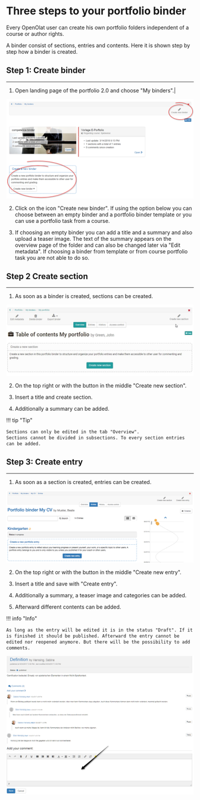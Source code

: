 #  Three steps to your portfolio binder

Every OpenOlat user can create his own portfolio folders independent of a
course or author rights.

A binder consist of sections, entries and contents. Here it is shown step by
step how a binder is created.

## Step 1: Create binder  
---  
1. Open landing page of the portfolio 2.0 and choose "My binders".|

![new_binder.png](assets/portfolio_new_binder.png)  
  
2. Click on the icon "Create new binder". If using the option below you can
choose between an empty binder and a portfolio binder template or you can use
a portfolio task from a course.  
  
3. If choosing an empty binder you can add a title and a summary and also upload
a teaser image. The text of the summary appears on the overview page of the
folder and can also be changed later via "Edit metadata". If choosing a binder
from template or from course portfolio task you are not able to do so.  
  
## Step 2 Create section  
---  
1. As soon as a binder is created, sections can be created.


![new_section.png](assets/create_new_section.jpg)  
  
2. On the top right or with the button in the middle "Create new section".  
  
3. Insert a title and create section.  
4. Additionally a summary can be added.  
  

!!! tip "Tip"

    Sections can only be edited in the tab "Overview".
    Sections cannot be divided in subsections. To every section entries can be added.

## Step 3: Create entry  
---  
1. As soon as a section is created, entries can be created.


![user_entries.png](assets/pf_entries_user_EN.png)  
  
2. On the top right or with the button in the middle "Create new entry".  
3. Insert a title and save with "Create entry".  
4. Additionally a summary, a teaser image and categories can be added.  
  
5. Afterward different contents can be added.  
  
!!! info "Info"

    As long as the entry will be edited it is in the status "Draft". If it is finished it should be published. Afterward the entry cannot be edited nor reopened anymore. But there will be the possibility to add comments.

![comment.png](assets/eportfolio_comment.png)  


